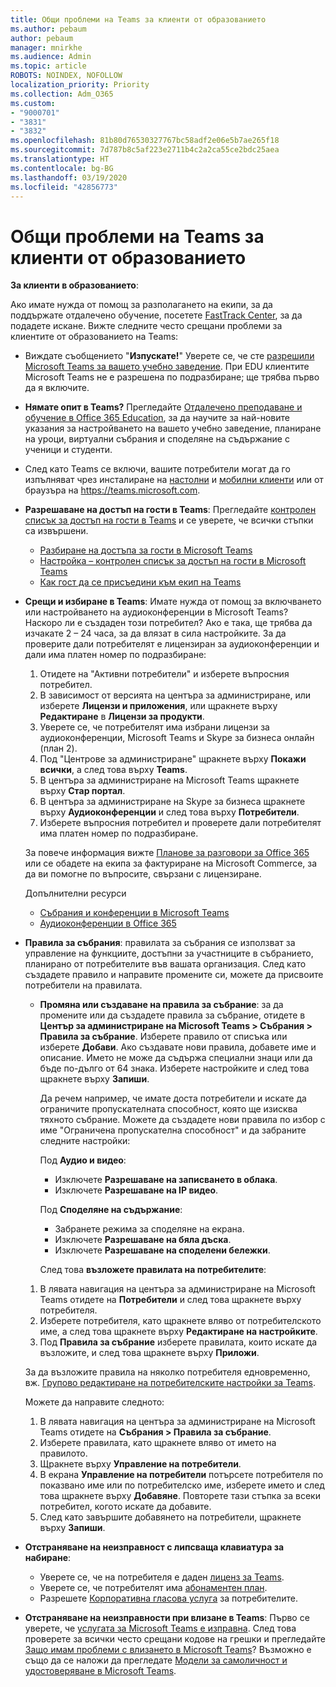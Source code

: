 ```yaml
---
title: Общи проблеми на Teams за клиенти от образованието
ms.author: pebaum
author: pebaum
manager: mnirkhe
ms.audience: Admin
ms.topic: article
ROBOTS: NOINDEX, NOFOLLOW
localization_priority: Priority
ms.collection: Adm_O365
ms.custom:
- "9000701"
- "3831"
- "3832"
ms.openlocfilehash: 81b80d76530327767bc58adf2e06e5b7ae265f18
ms.sourcegitcommit: 7d787b8c5af223e2711b4c2a2ca55ce2bdc25aea
ms.translationtype: HT
ms.contentlocale: bg-BG
ms.lasthandoff: 03/19/2020
ms.locfileid: "42856773"
---
```

# <a name="teams-common-issues-for-education-customers"></a>Общи проблеми на Teams за клиенти от образованието

**За клиенти в образованието**:

Ако имате нужда от помощ за разполагането на екипи, за да поддържате отдалечено обучение, посетете [FastTrack Center](https://www.microsoft.com/fasttrack), за да подадете искане. Вижте следните често срещани проблеми за клиентите от образованието на Teams:

- Виждате съобщението "**Изпускате!**" Уверете се, че сте [разрешили Microsoft Teams за вашето учебно заведение](https://docs.microsoft.com/microsoft-365/education/intune-edu-trial/enable-microsoft-teams). При EDU клиентите Microsoft Teams не е разрешена по подразбиране; ще трябва първо да я включите.

- **Нямате опит в Teams?** Прегледайте [Отдалечено преподаване и обучение в Office 365 Education](https://support.office.com/article/remote-teaching-and-learning-in-office-365-education-f651ccae-7b65-478b-8366-51bb884025c4), за да научите за най-новите указания за настройването на вашето учебно заведение, планиране на уроци, виртуални събрания и споделяне на съдържание с ученици и студенти.

- След като Teams се включи, вашите потребители могат да го изпълняват чрез инсталиране на [настолни](https://docs.microsoft.com/MicrosoftTeams/get-clients#desktop-client) и [мобилни клиенти](https://docs.microsoft.com/MicrosoftTeams/get-clients#mobile-clients) или от браузъра на https://teams.microsoft.com.

- **Разрешаване на достъп на гости в Teams**: Прегледайте [контролен списък за достъп на гости в Teams](https://docs.microsoft.com/microsoftteams/guest-access-checklist) и се уверете, че всички стъпки са извършени.
    - [Разбиране на достъпа за гости в Microsoft Teams](https://docs.microsoft.com/microsoftteams/guest-access)
    - [Настройка – контролен списък за достъп на гости в Microsoft Teams](https://docs.microsoft.com/microsoftteams/guest-access-checklist)
    - [Как гост да се присъедини към екип на Teams](https://docs.microsoft.com/microsoftteams/guest-joins)

- **Срещи и избиране в Teams**: Имате нужда от помощ за включването или настройването на аудиоконференции в Microsoft Teams? Наскоро ли е създаден този потребител? Ако е така, ще трябва да изчакате 2 – 24 часа, за да влязат в сила настройките. За да проверите дали потребителят е лицензиран за аудиоконференции и дали има платен номер по подразбиране:
    1. Отидете на "Активни потребители" и изберете въпросния потребител.
    2. В зависимост от версията на центъра за администриране, или изберете **Лицензи и приложения**, или щракнете върху **Редактиране** в **Лицензи за продукти**.
    3. Уверете се, че потребителят има избрани лицензи за аудиоконференции, Microsoft Teams и Skype за бизнеса онлайн (план 2).
    4. Под "Центрове за администриране" щракнете върху **Покажи всички**, а след това върху **Teams**.
    5. В центъра за администриране на Microsoft Teams щракнете върху **Стар портал**.
    6. В центъра за администриране на Skype за бизнеса щракнете върху **Аудиоконференции** и след това върху **Потребители**.
    7. Изберете въпросния потребител и проверете дали потребителят има платен номер по подразбиране.

    За повече информация вижте [Планове за разговори за Office 365](https://docs.microsoft.com/microsoftteams/calling-plans-for-office-365) или се обадете на екипа за фактуриране на Microsoft Commerce, за да ви помогне по въпросите, свързани с лицензиране.

    Допълнителни ресурси

    - [Събрания и конференции в Microsoft Teams](https://docs.microsoft.com/microsoftteams/deploy-meetings-microsoft-teams-landing-page)
    - [Аудиоконференции в Office 365](https://docs.microsoft.com/microsoftteams/audio-conferencing-in-office-365)

- **Правила за събрания**: правилата за събрания се използват за управление на функциите, достъпни за участниците в събранието, планирано от потребителите във вашата организация. След като създадете правило и направите промените си, можете да присвоите потребители на правилата.

    - **Промяна или създаване на правила за събрание**: за да промените или да създадете правила за събрание, отидете в **Център за администриране на Microsoft Teams > Събрания > Правила за събрание**. Изберете правило от списъка или изберете **Добави**. Ако създавате нови правила, добавете име и описание. Името не може да съдържа специални знаци или да бъде по-дълго от 64 знака. Изберете настройките и след това щракнете върху **Запиши**. 
    
        Да речем например, че имате доста потребители и искате да ограничите пропускателната способност, която ще изисква тяхното събрание. Можете да създадете нови правила по избор с име "Ограничена пропускателна способност" и да забраните следните настройки:

        Под **Аудио и видео**:
        - Изключете **Разрешаване на записването в облака**.
        - Изключете **Разрешаване на IP видео**.

        Под **Споделяне на съдържание**:

        - Забранете режима за споделяне на екрана.
        - Изключете **Разрешаване на бяла дъска**.
        - Изключете **Разрешаване на споделени бележки**.

        След това **възложете правилата на потребителите**:

    1. В лявата навигация на центъра за администриране на Microsoft Teams отидете на **Потребители** и след това щракнете върху потребителя.
    2. Изберете потребителя, като щракнете вляво от потребителското име, а след това щракнете върху **Редактиране на настройките**.
    3. Под **Правила за събрание** изберете правилата, които искате да възложите, и след това щракнете върху **Приложи**.

    За да възложите правила на няколко потребителя едновременно, вж. [Групово редактиране на потребителските настройки за Teams](https://docs.microsoft.com/microsoftteams/edit-user-settings-in-bulk).

    Можете да направите следното:
    1. В лявата навигация на центъра за администриране на Microsoft Teams отидете на **Събрания > Правила за събрание**.
    2. Изберете правилата, като щракнете вляво от името на правилото.
    3. Щракнете върху **Управление на потребители**.
    4. В екрана **Управление на потребители** потърсете потребителя по показвано име или по потребителско име, изберете името и след това щракнете върху **Добавяне**. Повторете тази стъпка за всеки потребител, когото искате да добавите.
    5. След като завършите добавянето на потребители, щракнете върху **Запиши**.

- **Отстраняване на неизправност с липсваща клавиатура за набиране**:
    - Уверете се, че на потребителя е даден [лиценз за Teams](https://docs.microsoft.com/MicrosoftTeams/assign-teams-licenses).
    - Уверете се, че потребителят има [абонаментен план](https://docs.microsoft.com/MicrosoftTeams/calling-plan-landing-page).
    - Разрешете [Корпоративна гласова услуга](https://docs.microsoft.com/skypeforbusiness/skype-for-business-hybrid-solutions/plan-your-phone-system-cloud-pbx-solution/enable-users-for-enterprise-voice-online-and-phone-system-voicemail#to-enable-your-users-for-phone-system-in-office-365-voice-and-voicemail) за потребителите.

- **Отстраняване на неизправности при влизане в Teams**: Първо се уверете, че [услугата за Microsoft Teams е изправна](https://admin.microsoft.com/Adminportal/Home?source=applauncher#/servicehealth). След това проверете за всички често срещани кодове на грешки и прегледайте [Защо имам проблеми с влизането в Microsoft Teams](https://support.office.com/article/a02f683b-61a3-4008-9447-ee60c5593b0f)? Възможно е също да се наложи да прегледате [Модели за самоличност и удостоверяване в Microsoft Teams](https://docs.microsoft.com/MicrosoftTeams/identify-models-authentication).
